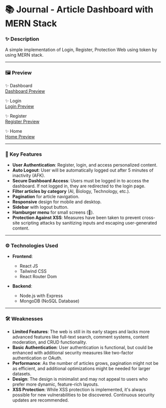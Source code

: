 # 📚 Journal - Article Dashboard with MERN Stack

### ✨ Description

A simple implementation of Login, Register, Protection Web using token by using MERN stack.

* * *

### 🖼️ Preview

✨ Dashboard  
[Dashboard Preview](assets/images/Dashboard.png)

✨ Login  
[Login Preview](assets/images/Login.png)

✨ Register  
[Register Preview](assets/images/Register.png)

✨ Home  
[Home Preview](assets/images/Home.png)

* * *

### 🚀 Key Features

- **User Authentication**: Register, login, and access personalized content.
- **Auto Logout**: User will be automatically logged out after 5 minutes of inactivity (AFK).
- **Secure Dashboard Access**: Users must be logged in to access the dashboard. If not logged in, they are redirected to the login page.
- **Filter articles by category** (AI, Biology, Technology, etc.).
- **Pagination** for article navigation.
- **Responsive** design for mobile and desktop.
- **Sidebar** with logout button.
- **Hamburger menu** for small screens (📱).
- **Protection Against XSS**: Measures have been taken to prevent cross-site scripting attacks by sanitizing inputs and escaping user-generated content.

* * *

### ⚙️ Technologies Used

- **Frontend**:
  - React JS
  - Tailwind CSS
  - React Router Dom

- **Backend**:
  - Node.js with Express
  - MongoDB (NoSQL Database)

* * *

### 🛠️ Weaknesses

- **Limited Features**: The web is still in its early stages and lacks more advanced features like full-text search, comment systems, content moderation, and CRUD functionality.
- **Basic Authentication**: User authentication is functional, but could be enhanced with additional security measures like two-factor authentication or OAuth.
- **Performance**: As the number of articles grows, pagination might not be as efficient, and additional optimizations might be needed for larger datasets.
- **Design**: The design is minimalist and may not appeal to users who prefer more dynamic, feature-rich layouts.
- **XSS Protection**: While XSS protection is implemented, it's always possible for new vulnerabilities to be discovered. Continuous security updates are recommended.
